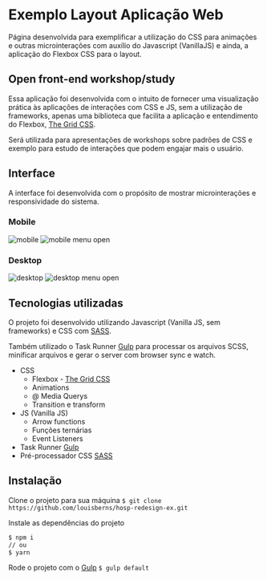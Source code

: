 # Exemplo Layout Aplicação Web
Página desenvolvida para exemplificar a utilização do CSS para animações e outras microinterações com auxílio do Javascript (VanillaJS) e ainda, a aplicação do Flexbox CSS para o layout.

## Open front-end workshop/study
Essa aplicação foi desenvolvida com o intuito de fornecer uma visualização prática às aplicações de interações com CSS e JS, sem a utilização de frameworks, apenas uma biblioteca que facilita a aplicação e entendimento do Flexbox, [The Grid CSS](http://quinalha.me/the-grid/).

Será utilizada para apresentações de workshops sobre padrões de CSS e exemplo para estudo de interações que podem engajar mais o usuário.

## Interface
A interface foi desenvolvida com o propósito de mostrar microinterações e responsividade do sistema.

### Mobile
![mobile]()
![mobile menu open]()

### Desktop
![desktop]()
![desktop menu open]()

## Tecnologias utilizadas
O projeto foi desenvolvido utilizando Javascript (Vanilla JS, sem frameworks) e CSS com [SASS](https://sass-lang.com/).

Também utilizado o Task Runner [Gulp](https://gulpjs.com/) para processar os arquivos SCSS, minificar arquivos e gerar o server com browser sync e watch.

- CSS
  - Flexbox - [The Grid CSS](http://quinalha.me/the-grid/)
  - Animations
  - @ Media Querys
  - Transition e transform
- JS (Vanilla JS)
  - Arrow functions
  - Funções ternárias
  - Event Listeners
- Task Runner [Gulp](https://gulpjs.com/)
- Pré-processador CSS [SASS](https://sass-lang.com/)

## Instalação
Clone o projeto para sua máquina
`$ git clone https://github.com/louisberns/hosp-redesign-ex.git`

Instale as dependências do projeto
```bash
$ npm i
// ou
$ yarn
```

Rode o projeto com o [Gulp](https://gulpjs.com/)
`$ gulp default`
